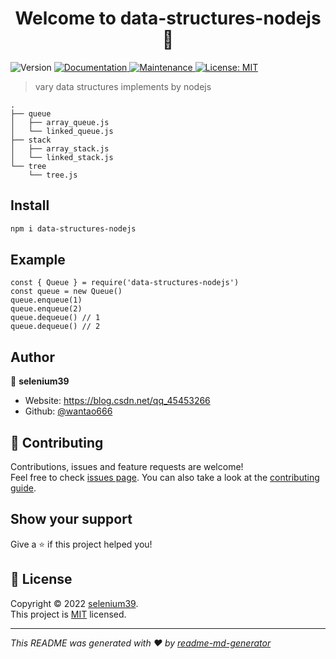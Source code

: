 <h1 align="center">Welcome to data-structures-nodejs 👋</h1>
<p>
  <img alt="Version" src="https://img.shields.io/badge/version-1.0.0-blue.svg?cacheSeconds=2592000" />
  <a href="https://github.com/wantao666/data-structures-nodejs#readme" target="_blank">
    <img alt="Documentation" src="https://img.shields.io/badge/documentation-yes-brightgreen.svg" />
  </a>
  <a href="https://github.com/wantao666/data-structures-nodejs/graphs/commit-activity" target="_blank">
    <img alt="Maintenance" src="https://img.shields.io/badge/Maintained%3F-yes-green.svg" />
  </a>
  <a href="https://github.com/wantao666/data-structures-nodejs/blob/master/LICENSE" target="_blank">
    <img alt="License: MIT" src="https://img.shields.io/github/license/wantao666/data-structures-nodejs" />
  </a>
</p>

> vary data structures implements by nodejs

```
.
├── queue
│   ├── array_queue.js
│   └── linked_queue.js
├── stack
│   ├── array_stack.js
│   └── linked_stack.js
└── tree
    └── tree.js
```

## Install

```sh
npm i data-structures-nodejs
```

## Example
```
const { Queue } = require('data-structures-nodejs')
const queue = new Queue()
queue.enqueue(1)
queue.enqueue(2)
queue.dequeue() // 1
queue.dequeue() // 2
```

## Author

👤 **selenium39**

* Website: https://blog.csdn.net/qq_45453266
* Github: [@wantao666](https://github.com/wantao666)

## 🤝 Contributing

Contributions, issues and feature requests are welcome!<br />Feel free to check [issues page](https://github.com/wantao666/data-structures-nodejs/issues). You can also take a look at the [contributing guide](https://github.com/wantao666/data-structures-nodejs/blob/master/CONTRIBUTING.md).

## Show your support

Give a ⭐️ if this project helped you!

## 📝 License

Copyright © 2022 [selenium39](https://github.com/wantao666).<br />
This project is [MIT](https://github.com/wantao666/data-structures-nodejs/blob/master/LICENSE) licensed.

***
_This README was generated with ❤️ by [readme-md-generator](https://github.com/kefranabg/readme-md-generator)_
